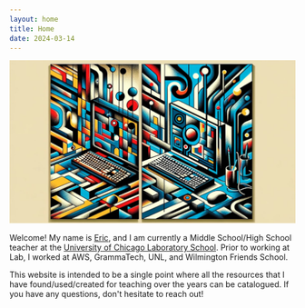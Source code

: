 ```yaml
---
layout: home
title: Home
date: 2024-03-14
---
```


![Pictures of computers](/assets/colorful_computers.jpg)

Welcome! My name is [Eric](https://www.ucls.uchicago.edu/directory?utf8=%E2%9C%93&const_search_group_ids=&const_search_role_ids=1&const_search_keyword=computer+science&const_search_first_name=eric&const_search_last_name=&const_search_grade_level=&const_search_department=),
and I am currently a Middle School/High School teacher at the
[University of Chicago Laboratory School](https://www.ucls.uchicago.edu/).
Prior to working at Lab, I worked at AWS, GrammaTech, UNL, and Wilmington Friends School.

This website is intended to be a single point where all the resources that I
have found/used/created for teaching over the years can be catalogued. If you
have any questions, don't hesitate to reach out!
